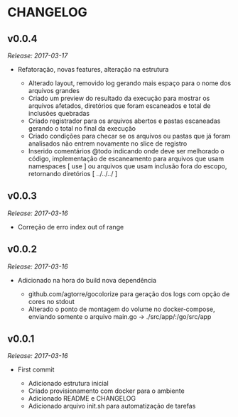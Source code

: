 # CHANGELOG

## v0.0.4

_Release: 2017-03-17_

- Refatoração, novas features, alteração na estrutura

    - Alterado layout, removido log gerando mais
      espaço para o nome dos arquivos grandes
    - Criado um preview do resultado da execução para mostrar
      os arquivos afetados, diretórios que foram escaneados
      e total de inclusões quebradas
    - Criado registrador para os arquivos abertos e pastas
      escaneadas gerando o total no final da execução
    - Criado condições para checar se os arquivos ou pastas
      que já foram analisados não entrem novamente no slice
      de registro
    - Inserido comentários @todo indicando onde deve ser melhorado
      o código, implementação de escaneamento para
      arquivos que usam namespaces [ use ] ou
      arquivos que usam inclusão fora do escopo, retornando
      diretórios [ ../../../ ]


## v0.0.3

_Release: 2017-03-16_

- Correção de erro index out of range


## v0.0.2

_Release: 2017-03-16_

- Adicionado na hora do build nova dependência

    - github.com/agtorre/gocolorize para geração dos logs com opção de cores no stdout
    - Alterado o ponto de montagem do volume no docker-compose,
      enviando somente o arquivo main.go -> ./src/app/:/go/src/app


## v0.0.1

_Release: 2017-03-16_

- First commit

    - Adicionado estrutura inicial
    - Criado provisionamento com docker para o ambiente
    - Adicionado README e CHANGELOG
    - Adicionado arquivo init.sh para automatização de tarefas